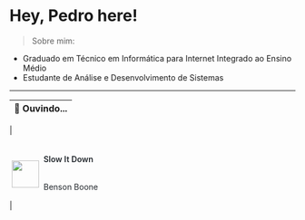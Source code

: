 # Hey, Pedro here!

> Sobre mim:
- Graduado em Técnico em Informática para Internet Integrado ao Ensino Médio       
- Estudante de Análise e Desenvolvimento de Sistemas
---

| 🎵 Ouvindo...                                                                                                                  |
| ------------------------------------------------------------------------------------------------------------------------------ |
| 
<div style="display:flex;align-items:center;padding-top:8px;padding-left:4px">
    <img id="cover" src="https://cdns-images.dzcdn.net/images/cover/e8947b2a3e00fde8763011ebee2a02fd/264x264.jpg" width="48" height="48" />
    <div style="display:flex;flex:1;flex-direction:column;margin-top:-4px;margin-left:8px">
      <p style="white-space:pre;font-size:14px;line-height:1.5;font-family:-apple-system,BlinkMacSystemFont,Segoe UI,Helvetica,Arial,sans-serif,Apple Color Emoji,Segoe UI Emoji;color:#24292e;font-weight:600" id="track">Slow It Down</p>
      <p style="white-space:pre;font-size:14px;line-height:1.5;font-family:-apple-system,BlinkMacSystemFont,Segoe UI,Helvetica,Arial,sans-serif,Apple Color Emoji,Segoe UI Emoji;color:#24292e;font-weight:400" id="artist">Benson Boone</p>
    </div>
  </div> |


   
